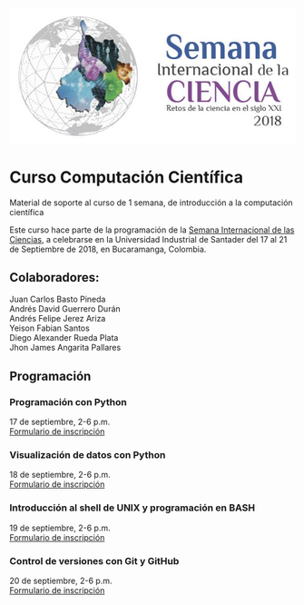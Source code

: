 <img src='semana_ciencia.png'>

# Curso Computación Científica
Material de soporte al curso de 1 semana, de introducción a la computación científica

Este curso hace parte de la programación de la [Semana Internacional de las Ciencias](http://semanaciencia.uis.edu.co/ "Homepage del evento"), a celebrarse en la Universidad Industrial de Santader del 17 al 21 de Septiembre de 2018, en Bucaramanga, Colombia.


## Colaboradores:

Juan Carlos Basto Pineda  
Andrés David Guerrero Durán  
Andrés Felipe Jerez Ariza  
Yeison Fabian Santos  
Diego Alexander Rueda Plata  
Jhon James Angarita Pallares  

## Programación

### Programación con Python
17 de septiembre, 2-6 p.m.  
[Formulario de inscripción](https://docs.google.com/forms/d/e/1FAIpQLSelfF7ogdhur9XqM-GrJM9VnDOKGo-plDzOApOEGRClVuryAQ/viewform?usp=sf_link "link al formulario")

### Visualización de datos con Python
18 de septiembre, 2-6 p.m.  
[Formulario de inscripción](https://docs.google.com/forms/d/e/1FAIpQLSfB2Ofnsudo0-IjZLOmDw3-TLGV4zhV9zCkcG4p7IW3VYhDrA/viewform?usp=sf_link "link al formulario")

### Introducción al shell de UNIX y programación en BASH
19 de septiembre, 2-6 p.m.  
[Formulario de inscripción](https://docs.google.com/forms/d/e/1FAIpQLSeRu9tGDdz-OkO_ViJkQxJeL2Xm4_7BqcNoin1upEtpO9jPEQ/viewform?usp=sf_link "link al formulario")

### Control de versiones con Git y GitHub
20 de septiembre, 2-6 p.m.  
[Formulario de inscripción](https://docs.google.com/forms/d/e/1FAIpQLScgq1q63jO_o5A3xf0KDFLr8XCvb7dHw8AEw_cynzDrFWcQaQ/viewform "link al formulario")

